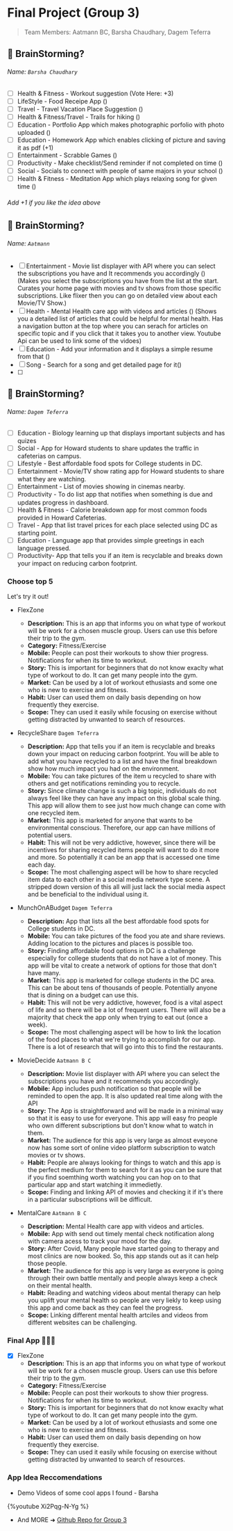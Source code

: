 # Final Project (Group 3)



> Team Members: Aatmann BC, Barsha Chaudhary, Dagem Teferra 

## :memo: BrainStorming?
###### Name: `Barsha Chaudhary`

### 

- [ ] Health & Fitness - Workout suggestion (Vote Here: +3)
- [ ] LifeStyle - Food Receipe App ()
- [ ] Travel - Travel Vacation Place Suggestion ()
- [ ] Health & Fitness/Travel - Trails for hiking ()
- [ ] Education - Portfolio App which makes photographic porfolio with photo uploaded ()
- [ ] Education - Homework App which enables clicking of picture and saving it as pdf (+1)
- [ ] Entertainment - Scrabble Games ()
- [ ] Productivity - Make checklist/Send reminder if not completed on time ()
- [ ] Social - Socials to connect with people of same majors in your school ()
- [ ] Health & Fitness - Meditation App which plays relaxing song for given time ()

###### Add +1 if you like the idea above

## :memo: BrainStorming?
###### Name: `Aatmann`

### 
- [ ] Entertainment - Movie list displayer with API where you can select the subscriptions you have and It recommends you accordingly ()
        (Makes you select the subscriptions you have from the list at the start. Curates your home page with movies and tv shows from those specific subscriptions. Like flixer then you can go on detailed view about each Movie/TV Show.)
- [ ] Health - Mental Health care app with videos and articles ()
        (Shows you a detailed list of articles that could be helpful for mental health. Has a navigation button at the top where you can serach for articles on specific topic and if you click that it takes you to another view. Youtube Api can be used to link some of the vidoes)
- [ ] Education - Add your information and it displays a simple resume from that ()
- [ ] Song - Search for a song and get detailed page for it()
- [ ] 

## :memo: BrainStorming?
###### Name: `Dagem Teferra`

### 

- [ ] Education - Biology learning up that displays important subjects and has quizes
- [ ] Social - App for Howard students to share updates the traffic in cafeterias on campus.
- [ ] Lifestyle - Best affordable food spots for College students in DC.
- [ ] Entertainment - Movie/TV show rating app for Howard students to share what they are watching.
- [ ] Entertainment - List of movies showing in cinemas nearby.
- [ ] Productivity - To do list app that notifies when something is due and updates progress in dashboard.
- [ ] Health & Fitness - Calorie breakdown app for most common foods provided in Howard Cafeterias.
- [ ] Travel - App that list travel prices for each place selected using DC as starting point.
- [ ] Education - Language app that provides simple greetings in each language pressed.
- [ ] Productivity- App that tells you if an item is recyclable and breaks down your impact on reducing carbon footprint.

### Choose top 5

Let's try it out!
- FlexZone
    - **Description:** This is an app that informs you on what type of workout will be work for a chosen muscle group. Users can use this before their trip to the gym.
    - **Category:** Fitness/Exercise
    - **Mobile:** People can post their workouts to show thier progress. Notifications for when its time to workout. 
    - **Story:** This is important for beginners that do not know exaclty what type of workout to do. It can get many people into the gym.
    - **Market:** Can be used by a lot of workout ethusiasts and some one who is new to exercise and fitness.
    - **Habit:** User can used them on daily basis depending on how frequently they exercise.
    - **Scope:** They can used it easily while focusing on exercise without getting distracted by unwanted to search of resources.

- RecycleShare `Dagem Teferra`
    - **Description:** App that tells you if an item is recyclable and breaks down your impact on reducing carbon footprint. You will be able to add what you have recycled to a list and have the final breakdown show how much impact you had on the environment. 
    - **Mobile:** You can take pictures of the item u recycled to share with others and get notifications reminding you to recycle.
    - **Story:** Since climate change is such a big topic, individuals do not always feel like they can have any impact on this global scale thing. This app will allow them to see just how much change can come with one recycled item.
    - **Market:** This app is marketed for anyone that wants to be environmental conscious. Therefore, our app can have millions of potential users. 
    - **Habit:** This will not be very addictive, however, since there will be incentives for sharing recycled items people will want to do it more and more. So potentially it can be an app that is accessed one time each day. 
    - **Scope:** The most challenging aspect will be how to share recycled item data to each other in a social media network type scene. A stripped down version of this all will just lack the social media aspect and be beneficial to the individual using it.

- MunchOnABudget `Dagem Teferra`
    - **Description:** App that lists all the best affordable food spots for College students in DC.
    - **Mobile:** You can take pictures of the food you ate and share reviews. Adding location to the pictures and places is possible too.
    - **Story:** Finding affordable food options in DC is a challenge especially for college students that do not have a lot of money. This app will be vital to create a network of options for those that don't have many.
    - **Market:** This app is marketed for college students in the DC area. This can be about tens of thousands of people. Potentially anyone that is dining on a budget can use this.  
    -  **Habit:** This will not be very addictive, however, food is a vital aspect of life and so there will be a lot of frequent users. There will also be a majority that check the app only when trying to eat out (once a week).
    - **Scope:** The most challenging aspect will be how to link the location of the food places to what we're trying to accomplish for our app. There is a lot of research that will go into this to find the restaurants. 

- MovieDecide `Aatmann B C`
    - **Description:** Movie list displayer with API where you can select the subscriptions you have and it recommends you accordingly.
    - **Mobile:** App includes push notification so that people will be reminded to open the app. It is also updated real time along with the API
    - **Story:** The App is straightforward and will be made in a minimal way so that it is easy to use for everyone. This app will easy fro people who own different subscriptions but don't know what to watch in them.
    - **Market:** The audience for this app is very large as almost eveyone now has some sort of online video platform subscription to watch movies or tv shows.
    - **Habit:** People are always looking for things to watch and this app is the perfect medium for them to search for it as you can be sure that if you find soemthing worth watching you can hop on to that particular app and start watching it immedietly.
    - **Scope:** Finding and linking API of movies and checking it if it's there in a particular subscriptions will be difficult.

- MentalCare `Aatmann B C`
    - **Description:** Mental Health care app with videos and articles.
    - **Mobile:** App with send out timely mental check notification along with camera acess to track your mood for the day.
    - **Story:** After Covid, Many people have started going to therapy and most clinics are now booked. So, this app stands out as it can help those people.
    - **Market:** The audience for this app is very large as everyone is going through their own battle mentally and people always keep a check on their mental health.
    - **Habit:** Reading and watching videos about mental therapy can help you uplift your mental health so people are very liekly to keep using this app and come back as they can feel the progress.
    - **Scope:** Linking different mental health artciles and videos from different websites can be challenging.

    


### Final App :rocket::rocket::rocket:
- [X] FlexZone
    - **Description:** This is an app that informs you on what type of workout will be work for a chosen muscle group. Users can use this before their trip to the gym.
    - **Category:** Fitness/Exercise
    - **Mobile:** People can post their workouts to show thier progress. Notifications for when its time to workout. 
    - **Story:** This is important for beginners that do not know exaclty what type of workout to do. It can get many people into the gym.
    - **Market:** Can be used by a lot of workout ethusiasts and some one who is new to exercise and fitness.
    - **Habit:** User can used them on daily basis depending on how frequently they exercise.
    - **Scope:** They can used it easily while focusing on exercise without getting distracted by unwanted to search of resources.


### App Idea Reccomendations

- Demo Videos of some cool apps I found - Barsha

{%youtube Xi2Pqg-N-Yg %}


- And MORE ➜ [Github Repo for Group 3](https://github.com/BarshaC/GroupProjectKotlinCodepath)
